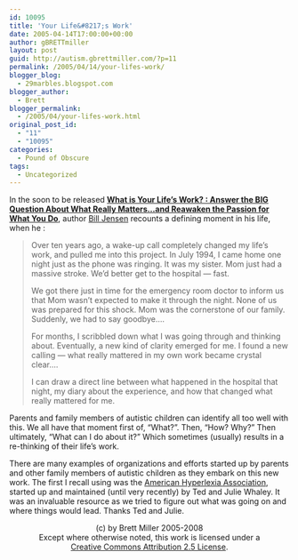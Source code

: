 ```yaml
---
id: 10095
title: 'Your Life&#8217;s Work'
date: 2005-04-14T17:00:00+00:00
author: gBRETTmiller
layout: post
guid: http://autism.gbrettmiller.com/?p=11
permalink: /2005/04/14/your-lifes-work/
blogger_blog:
  - 29marbles.blogspot.com
blogger_author:
  - Brett
blogger_permalink:
  - /2005/04/your-lifes-work.html
original_post_id:
  - "11"
  - "10095"
categories:
  - Pound of Obscure
tags:
  - Uncategorized
---
```

In the soon to be released **[What is Your Life&#8217;s Work? : Answer the BIG Question About What Really Matters&#8230;and Reawaken the Passion for What You Do](http://www.amazon.com/exec/obidos/ASIN/0060766867/gbrettmiller-20)**, author [Bill Jensen](http://www.ourlifeswork.com/bio.htm) recounts a defining moment in his life, when he :

> Over ten years ago, a wake-up call completely changed my life’s work, and pulled me into this project. In July 1994, I came home one night just as the phone was ringing. It was my sister. Mom just had a massive stroke. We’d better get to the hospital — fast.
> 
> We got there just in time for the emergency room doctor to inform us that Mom wasn’t expected to make it through the night. None of us was prepared for this shock. Mom was the cornerstone of our family. Suddenly, we had to say goodbye&#8230;.
> 
> For months, I scribbled down what I was going through and thinking about. Eventually, a new kind of clarity emerged for me. I found a new calling — what really mattered in my own work became crystal clear&#8230;.
> 
> I can draw a direct line between what happened in the hospital that night, my diary about the experience, and how that changed what really mattered for me.

Parents and family members of autistic children can identify all too well with this. We all have that moment first of, &#8220;What?&#8221;. Then, &#8220;How? Why?&#8221; Then ultimately, &#8220;What can I do about it?&#8221; Which sometimes (usually) results in a re-thinking of their life&#8217;s work.

There are many examples of organizations and efforts started up by parents and other family members of autistic children as they embark on this new work. The first I recall using was the [American Hyperlexia Association](http://www.hyperlexia.org), started up and maintained (until very recently) by Ted and Julie Whaley. It was an invaluable resource as we tried to figure out what was going on and where things would lead. Thanks Ted and Julie.

<div class="blogger-post-footer">
  <p align="center">
    (c) by Brett Miller 2005-2008<br /> Except where otherwise noted, this work is licensed under a<br /> <a href="http://creativecommons.org/licenses/by/2.5/" rel="license">Creative Commons Attribution 2.5 License</a>.
  </p>
</div>